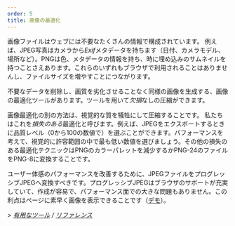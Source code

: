 ```yaml
---
order: 5
title: 画像の最適化
---
```


画像ファイルはウェブには不要なたくさんの情報で構成されています。 例えば、JPEG写真はカメラから*Exif*メタデータを持ちます（日付、カメラモデル、場所など）。PNGは色、メタデータの情報を持ち、時に埋め込みのサムネイルを持つことさえあります。これらのいずれもブラウザで利用されることはありませんし、ファイルサイズを増やすことにつながります。

不要なデータを削除し、画質を劣化させることなく同様の画像を生成する、画像の最適化ツールがあります。ツールを用いて*欠損*なしの圧縮ができます。

画像最適化の別の方法は、視覚的な質を犠牲にして圧縮することです。 私たちはこれを*損失のある*最適化と呼びます。例えば、JPEGをエクスポートするときに品質レベル（0から100の数値で）を選ぶことができます。パフォーマンスを考えて、視覚的に許容範囲の中で最も低い数値を選びましょう。その他の損失のある最適化テクニックはPNGのカラーパレットを減少するかPNG-24のファイルをPNG-8に変換することです。

ユーザー体感のパフォーマンスを改善するために、JPEGファイルをプログレッシブJPEGへ変換すべきです。プログレッシブJPEGはブラウザのサポートが充実していて、作成が容易で、パフォーマンス面での大きな問題もありません。この利点はページに素早く画像を表示できることです（[デモ](http://www.patrickmeenan.com/progressive/view.php?img=http://farm2.staticflickr.com/1434/1002257937_021cb46a33_o.jpg)）。


*> [有用なツール](https://github.com/zenorocha/browser-diet/wiki/Tools#wiki-optimize-your-images) / [リファレンス](https://github.com/zenorocha/browser-diet/wiki/References#optimize-your-images)*
